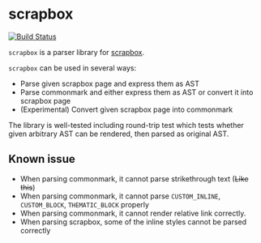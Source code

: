 # scrapbox

[![Build Status](https://travis-ci.org/HirotoShioi/scrapbox.svg?branch=master)](https://travis-ci.org/HirotoShioi/scrapbox)

`scrapbox` is a parser library for [scrapbox](https://scrapbox.io/product).

`scrapbox` can be used in several ways:
- Parse given scrapbox page and express them as AST
- Parse commonmark and either express them as AST or convert it into scrapbox page
- (Experimental) Convert given scrapbox page into commonmark

The library is well-tested including round-trip test which tests whether given arbitrary
AST can be rendered, then parsed as original AST.

## Known issue
- When parsing commonmark, it cannot parse strikethrough text (~~Like this~~)
- When parsing commonmark, it cannot parse `CUSTOM_INLINE`, `CUSTOM_BLOCK`, `THEMATIC_BLOCK` properly
- When parsing commonmark, it cannot render relative link correctly.
- When parsing scrapbox, some of the inline styles cannot be parsed correctly